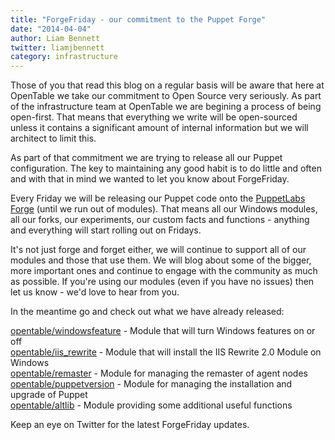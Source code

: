 ```yaml
---
title: "ForgeFriday - our commitment to the Puppet Forge"
date: "2014-04-04"
author: Liam Bennett
twitter: liamjbennett
category: infrastructure
---
```


Those of you that read this blog on a regular basis will be aware that here at OpenTable we take our commitment to Open Source very seriously. As part of the infrastructure team at OpenTable we are begining a process of being open-first. That means that everything we write will be open-sourced unless it contains a significant amount of internal information but we will architect to limit this.

As part of that commitment we are trying to release all our Puppet configuration. The key to maintaining any good habit is to do little and often and with that in mind we wanted to let you know about ForgeFriday.

Every Friday we will be releasing our Puppet code onto the [PuppetLabs Forge](http://forge.puppetlabs.com/opentable) (until we run out of modules). That means all our Windows modules, all our forks, our experiments, our custom facts and functions - anything and everything will start rolling out on Fridays.

It's not just forge and forget either, we will continue to support all of our modules and those that use them. We will blog about some of the bigger, more important ones and continue to engage with the community as much as possible. If you're using our modules (even if you have no issues) then let us know - we'd love to hear from you.

In the meantime go and check out what we have already released:

[opentable/windowsfeature](http://forge.puppetlabs.com/opentable/windowsfeature) - Module that will turn Windows features on or off<br/>
[opentable/iis_rewrite](http://forge.puppetlabs.com/opentable/iis_rewrite) - Module that will install the IIS Rewrite 2.0 Module on Windows <br/>
[opentable/remaster](http://forge.puppetlabs.com/opentable/remaster) - Module for managing the remaster of agent nodes <br/>
[opentable/puppetversion](http://forge.puppetlabs.com/opentable/puppetversion) - Module for managing the installation and upgrade of Puppet<br/>
[opentable/altlib](http://forge.puppetlabs.com/opentable/altlib) - Module providing some additional useful functions <br/>

Keep an eye on Twitter for the latest ForgeFriday updates.
